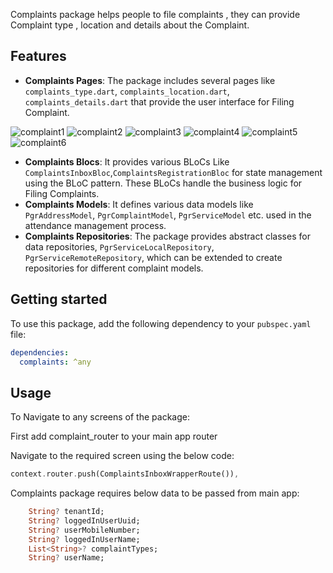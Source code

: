 Complaints package helps people to file complaints , they can provide Complaint type , location and details about the Complaint.

## Features

- **Complaints Pages**: The package includes several pages like `complaints_type.dart`, `complaints_location.dart`, `complaints_details.dart` that provide the user interface for Filing Complaint.

![complaint1](https://github.com/user-attachments/assets/454be978-0d0b-4e12-866e-52006e9d972e)
![complaint2](https://github.com/user-attachments/assets/02433295-1cb8-49e9-af45-a21db8a495fd)
![complaint3](https://github.com/user-attachments/assets/868ac97b-6d4d-4431-a95c-1c526cfc933e)
![complaint4](https://github.com/user-attachments/assets/ad8df099-58a7-49f9-897f-8d7f89137b84)
![complaint5](https://github.com/user-attachments/assets/9bc9505a-8b50-420c-a133-f80e3190a59b)
![complaint6](https://github.com/user-attachments/assets/908ded66-ac66-4c9f-b036-da22541ca667)

- **Complaints Blocs**: It provides various BLoCs Like `ComplaintsInboxBloc`,`ComplaintsRegistrationBloc` for state management using the BLoC pattern. These BLoCs handle the business logic for Filing Complaints.
- **Complaints Models**: It defines various data models like `PgrAddressModel`, `PgrComplaintModel`, `PgrServiceModel` etc. used in the attendance management process.
- **Complaints Repositories**: The package provides abstract classes for data repositories, `PgrServiceLocalRepository`, `PgrServiceRemoteRepository`, which can be extended to create repositories for different complaint models.


## Getting started

To use this package, add the following dependency to your `pubspec.yaml` file:

```yaml
dependencies:
  complaints: ^any
```

## Usage


To Navigate to any screens of the package:

First add complaint_router to your main app router

Navigate to the required screen using the below code:

```dart
context.router.push(ComplaintsInboxWrapperRoute()),
```

Complaints package requires below data to be passed from main app:

```dart
    String? tenantId;
    String? loggedInUserUuid;
    String? userMobileNumber;
    String? loggedInUserName;
    List<String>? complaintTypes;
    String? userName;
```

